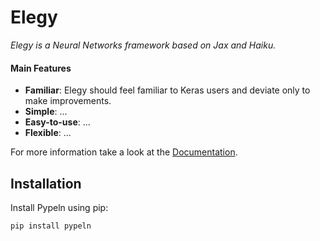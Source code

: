 # Elegy

_Elegy is a Neural Networks framework based on Jax and Haiku._

#### Main Features

* **Familiar**: Elegy should feel familiar to Keras users and deviate only to make improvements.
* **Simple**: ...
* **Easy-to-use**: ...
* **Flexible**: ...

For more information take a look at the [Documentation](https://cgarciae.github.io/elegy).

## Installation

Install Pypeln using pip:
```bash
pip install pypeln
```